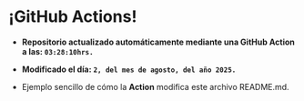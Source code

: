 # ¡GitHub Actions!
* **Repositorio actualizado automáticamente mediante una GitHub Action a las: `03:28:10hrs.`**
* **Modificado el día: `2, del mes de agosto, del año 2025.`**

* Ejemplo sencillo de cómo la **Action** modifica este archivo README.md.
